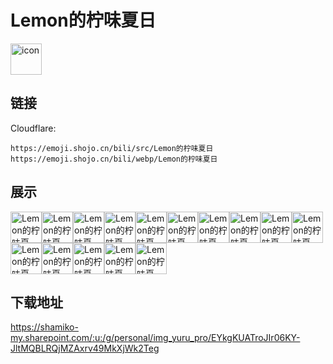 # Lemon的柠味夏日
<img src="https://emoji.shojo.cn/bili/src/Lemon的柠味夏日/icon.png" width="50" height="50" alt="icon">

## 链接
Cloudflare:
```
https://emoji.shojo.cn/bili/src/Lemon的柠味夏日
https://emoji.shojo.cn/bili/webp/Lemon的柠味夏日
```
## 展示
<img src="https://emoji.shojo.cn/bili/src/Lemon的柠味夏日/Lemon的柠味夏日-我不酸.png" width="50" height="50" alt="Lemon的柠味夏日-我不酸"><img src="https://emoji.shojo.cn/bili/src/Lemon的柠味夏日/Lemon的柠味夏日-柠檬精.png" width="50" height="50" alt="Lemon的柠味夏日-柠檬精"><img src="https://emoji.shojo.cn/bili/src/Lemon的柠味夏日/Lemon的柠味夏日-恰柠檬.png" width="50" height="50" alt="Lemon的柠味夏日-恰柠檬"><img src="https://emoji.shojo.cn/bili/src/Lemon的柠味夏日/Lemon的柠味夏日-恶.png" width="50" height="50" alt="Lemon的柠味夏日-恶"><img src="https://emoji.shojo.cn/bili/src/Lemon的柠味夏日/Lemon的柠味夏日-酸死了.png" width="50" height="50" alt="Lemon的柠味夏日-酸死了"><img src="https://emoji.shojo.cn/bili/src/Lemon的柠味夏日/Lemon的柠味夏日-睡了.png" width="50" height="50" alt="Lemon的柠味夏日-睡了"><img src="https://emoji.shojo.cn/bili/src/Lemon的柠味夏日/Lemon的柠味夏日-不是吧.png" width="50" height="50" alt="Lemon的柠味夏日-不是吧"><img src="https://emoji.shojo.cn/bili/src/Lemon的柠味夏日/Lemon的柠味夏日-我开动啦.png" width="50" height="50" alt="Lemon的柠味夏日-我开动啦"><img src="https://emoji.shojo.cn/bili/src/Lemon的柠味夏日/Lemon的柠味夏日-委屈.png" width="50" height="50" alt="Lemon的柠味夏日-委屈"><img src="https://emoji.shojo.cn/bili/src/Lemon的柠味夏日/Lemon的柠味夏日-清心寡欲.png" width="50" height="50" alt="Lemon的柠味夏日-清心寡欲"><img src="https://emoji.shojo.cn/bili/src/Lemon的柠味夏日/Lemon的柠味夏日-有什么酸的.png" width="50" height="50" alt="Lemon的柠味夏日-有什么酸的"><img src="https://emoji.shojo.cn/bili/src/Lemon的柠味夏日/Lemon的柠味夏日-哭.png" width="50" height="50" alt="Lemon的柠味夏日-哭"><img src="https://emoji.shojo.cn/bili/src/Lemon的柠味夏日/Lemon的柠味夏日-生气.png" width="50" height="50" alt="Lemon的柠味夏日-生气"><img src="https://emoji.shojo.cn/bili/src/Lemon的柠味夏日/Lemon的柠味夏日-懵.png" width="50" height="50" alt="Lemon的柠味夏日-懵"><img src="https://emoji.shojo.cn/bili/src/Lemon的柠味夏日/Lemon的柠味夏日-暗中观察.png" width="50" height="50" alt="Lemon的柠味夏日-暗中观察">

## 下载地址

https://shamiko-my.sharepoint.com/:u:/g/personal/img_yuru_pro/EYkgKUATroJIr06KY-JltMQBLRQjMZAxrv49MkXjWk2Teg